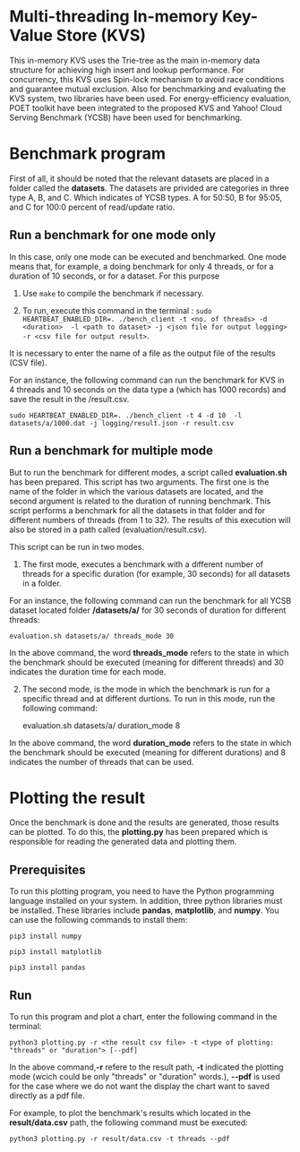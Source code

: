 # Multi-threading In-memory Key-Value Store (KVS)
This in-memory KVS uses the Trie-tree as the main in-memory data structure for achieving high insert and lookup performance. For concurrency, this KVS uses Spin-lock mechanism to avoid race conditions and guarantee mutual exclusion. Also for benchmarking and evaluating the KVS system, two libraries have been used. For energy-efficiency evaluation, POET toolkit have been integrated to the proposed KVS and Yahoo! Cloud Serving Benchmark (YCSB) have been used for benchmarking.

# Benchmark program
First of all, it should be noted that the relevant datasets are placed in a folder called the **datasets**. The datasets are privided are categories in three type A, B, and C. Which indicates of YCSB types. A for 50:50, B for 95:05, and C for 100:0 percent of read/update ratio.


## Run a benchmark for one mode only
In this case, only one mode can be executed and benchmarked. One mode means that, for example, a doing benchmark for only 4 threads, or for a duration of 10 seconds, or for a dataset. For this purpose

1. Use ```make``` to compile the benchmark if necessary.

2. To run, execute this command in the terminal : 
```sudo HEARTBEAT_ENABLED_DIR=. ./bench_client -t <no. of threads> -d <duration>  -l <path to dataset> -j <json file for output logging> -r <csv file for output result>```.

It is necessary to enter the name of a file as the output file of the results (CSV file).

For an instance, the following command can run the benchmark for KVS in 4 threads and 10 seconds on the data type a (which has 1000 records) and save the result in the /result.csv.

    sudo HEARTBEAT_ENABLED_DIR=. ./bench_client -t 4 -d 10  -l datasets/a/1000.dat -j logging/result.json -r result.csv

## Run a benchmark for multiple mode
But to run the benchmark for different modes, a script called **evaluation.sh** has been prepared. This script has two arguments. The first one is the name of the folder in which the various datasets are located, and the second argument is related to the duration of running benchmark. This script performs a benchmark for all the datasets in that folder and for different numbers of threads (from 1 to 32). The results of this execution will also be stored in a path called (evaluation/result.csv).

This script can be run in two modes. 

1. The first mode, executes a benchmark with a different number of threads for a specific duration (for example, 30 seconds) for all datasets in a folder.

For an instance, the following command can run the benchmark for all YCSB dataset located folder **/datasets/a/** for 30 seconds of duration for different threads:

    evaluation.sh datasets/a/ threads_mode 30

In the above command, the word **threads_mode** refers to the state in which the benchmark should be executed (meaning for different threads) and 30 indicates the duration time for each mode.

2. The second mode, is the mode in which the benchmark is run for a specific thread and at different durtions. To run in this mode, run the following command:

    evaluation.sh datasets/a/ duration_mode 8

In the above command, the word **duration_mode** refers to the state in which the benchmark should be executed (meaning for different durations) and 8 indicates the number of threads that can be used.

# Plotting the result
Once the benchmark is done and the results are generated, those results can be plotted. To do this, the **plotting.py** has been prepared which is responsible for reading the generated data and plotting them.

## Prerequisites
To run this plotting program, you need to have the Python programming language installed on your system. In addition, three python libraries must be installed. These libraries include **pandas**, **matplotlib**, and **numpy**. You can use the following commands to install them:

    pip3 install numpy

    pip3 install matplotlib

    pip3 install pandas

## Run
To run this program and plot a chart, enter the following command in the terminal:

    python3 plotting.py -r <the result csv file> -t <type of plotting: "threads" or "duration"> [--pdf]

In the above command,**-r** refere to the result path, **-t** indicated the plotting mode (wcich could be only "threads" or "duration" words.), **--pdf** is used for the case where we do not want the display the chart want to saved directly as a pdf file.

For example, to plot the benchmark's results which located in the **result/data.csv** path, the following command must be executed:

    python3 plotting.py -r result/data.csv -t threads --pdf


